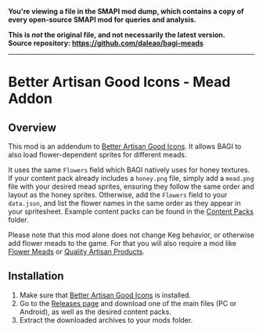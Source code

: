**You're viewing a file in the SMAPI mod dump, which contains a copy of every open-source SMAPI mod
for queries and analysis.**

**This is _not_ the original file, and not necessarily the latest version.**  
**Source repository: https://github.com/daleao/bagi-meads**

----

# Better Artisan Good Icons - Mead Addon

## Overview

This mod is an addendum to [Better Artisan Good Icons](https://www.nexusmods.com/stardewvalley/mods/2080). It allows BAGI to also load flower-dependent sprites for different meads.

It uses the same `Flowers` field which BAGI natively uses for honey textures. If your content pack already includes a `honey.png` file, simply add a `mead.png` file with your desired mead sprites, ensuring they follow the same order and layout as the honey sprites. Otherwise, add the `Flowers` field to your `data.json`, and list the flower names in the same order as they appear in your spritesheet.
Example content packs can be found in the [Content Packs](https://github.com/daleao/bagi-meads/tree/main/Content%20Packs) folder.

Please note that this mod alone does not change Keg behavior, or otherwise add flower meads to the game.
For that you will also require a mod like [Flower Meads](https://www.nexusmods.com/stardewvalley/mods/5767) or [Quality Artisan Products](https://www.moddrop.com/stardew-valley/mods/707502-quality-artisan-products).

## Installation

1. Make sure that [Better Artisan Good Icons](https://www.nexusmods.com/stardewvalley/mods/2080) is installed.
2. Go to the [Releases page](https://github.com/daleao/bagi-meads/releases) and download one of the main files (PC or Android), as well as the desired content packs.
3. Extract the downloaded archives to your mods folder.
